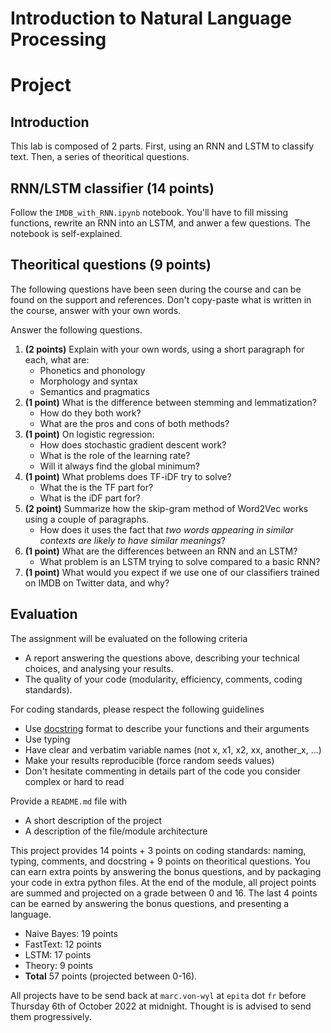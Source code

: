 # Introduction to Natural Language Processing
# Project

## Introduction

This lab is composed of 2 parts. First, using an RNN and LSTM to classify text. Then, a series of theoritical questions.

## RNN/LSTM classifier **(14 points)**

Follow the `IMDB_with_RNN.ipynb` notebook. You'll have to fill missing functions, rewrite an RNN into an LSTM, and anwer a few questions. The notebook is self-explained.

## Theoritical questions **(9 points)**

The following questions have been seen during the course and can be found on the support and references. Don't copy-paste what is written in the course, answer with your own words.

Answer the following questions.
1. **(2 points)** Explain with your own words, using a short paragraph for each, what are:
   * Phonetics and phonology
   * Morphology and syntax
   * Semantics and pragmatics
2. **(1 point)** What is the difference between stemming and lemmatization?
   * How do they both work?
   * What are the pros and cons of both methods?
3. **(1 point)** On logistic regression:
   * How does stochastic gradient descent work?
   * What is the role of the learning rate?
   * Will it always find the global minimum?
4. **(1 point)** What problems does TF-iDF try to solve?
   * What the is the TF part for?
   * What is the iDF part for?
5. **(2 point)** Summarize how the skip-gram method of Word2Vec works using a couple of paragraphs.
   * How does it uses the fact that _two words appearing in similar contexts are likely to have similar meanings_?
6. **(1 point)** What are the differences between an RNN and an LSTM?
   * What problem is an LSTM trying to solve compared to a basic RNN?
7. **(1 point)** What would you expect if we use one of our classifiers trained on IMDB on Twitter data, and why?

## Evaluation

The assignment will be evaluated on the following criteria

* A report answering the questions above, describing your technical choices, and analysing your results.
* The quality of your code (modularity, efficiency, comments, coding standards).

For coding standards, please respect the following guidelines
* Use [docstring](https://www.programiz.com/python-programming/docstrings) format to describe your functions and their arguments
* Use typing
* Have clear and verbatim variable names (not x, x1, x2, xx, another_x, ...)
* Make your results reproducible (force random seeds values)
* Don't hesitate commenting in details part of the code you consider complex or hard to read

Provide a `README.md` file with 
* A short description of the project
* A description of the file/module architecture

This project provides 14 points + 3 points on coding standards: naming, typing, comments, and docstring + 9 points on theoritical questions. You can earn extra points by answering the bonus questions, and by packaging your code in extra python files. At the end of the module, all project points are summed and projected on a grade between 0 and 16. The last 4 points can be earned by answering the bonus questions, and presenting a language.

* Naive Bayes: 19 points
* FastText: 12 points
* LSTM: 17 points
* Theory: 9 points
* **Total** 57 points (projected between 0-16).

All projects have to be send back at `marc.von-wyl` at `epita` dot `fr` before Thursday 6th of October 2022 at midnight. Thought is is advised to send them progressively.